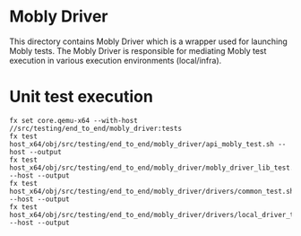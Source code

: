 # Mobly Driver

This directory contains Mobly Driver which is a wrapper used for launching Mobly tests.
The Mobly Driver is responsible for mediating Mobly test execution in various execution environments (local/infra).

# Unit test execution
```shell
fx set core.qemu-x64 --with-host //src/testing/end_to_end/mobly_driver:tests
fx test host_x64/obj/src/testing/end_to_end/mobly_driver/api_mobly_test.sh --host --output
fx test host_x64/obj/src/testing/end_to_end/mobly_driver/mobly_driver_lib_test.sh --host --output
fx test host_x64/obj/src/testing/end_to_end/mobly_driver/drivers/common_test.sh --host --output
fx test host_x64/obj/src/testing/end_to_end/mobly_driver/drivers/local_driver_test.sh --host --output
```
